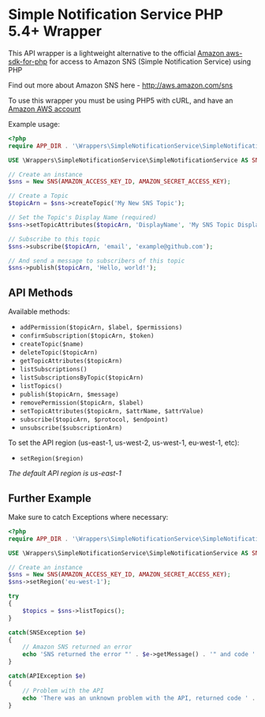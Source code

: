 # Simple Notification Service PHP 5.4+ Wrapper

This API wrapper is a lightweight alternative to the official [Amazon aws-sdk-for-php](http://aws.amazon.com/sdkforphp) for access to Amazon SNS (Simple Notification Service) using PHP

Find out more about Amazon SNS here - http://aws.amazon.com/sns

To use this wrapper you must be using PHP5 with cURL, and have an [Amazon AWS account](http://aws.amazon.com)

Example usage:

```php
<?php
require APP_DIR . '\Wrappers\SimpleNotificationService\SimpleNotificationService.php';

USE \Wrappers\SimpleNotificationService\SimpleNotificationService AS SNS;

// Create an instance
$sns = New SNS(AMAZON_ACCESS_KEY_ID, AMAZON_SECRET_ACCESS_KEY);

// Create a Topic
$topicArn = $sns->createTopic('My New SNS Topic');

// Set the Topic's Display Name (required)
$sns->setTopicAttributes($topicArn, 'DisplayName', 'My SNS Topic Display Name');

// Subscribe to this topic
$sns->subscribe($topicArn, 'email', 'example@github.com');

// And send a message to subscribers of this topic
$sns->publish($topicArn, 'Hello, world!');
```

## API Methods
Available methods:

* `addPermission($topicArn, $label, $permissions)`
* `confirmSubscription($topicArn, $token)`
* `createTopic($name)`
* `deleteTopic($topicArn)`
* `getTopicAttributes($topicArn)`
* `listSubscriptions()`
* `listSubscriptionsByTopic($topicArn)`
* `listTopics()`
* `publish($topicArn, $message)`
* `removePermission($topicArn, $label)`
* `setTopicAttributes($topicArn, $attrName, $attrValue)`
* `subscribe($topicArn, $protocol, $endpoint)`
* `unsubscribe($subscriptionArn)`

To set the API region (us-east-1, us-west-2, us-west-1, eu-west-1, etc):

* `setRegion($region)`

*The default API region is us-east-1*

## Further Example
Make sure to catch Exceptions where necessary:

```php
<?php
require APP_DIR . '\Wrappers\SimpleNotificationService\SimpleNotificationService.php';

USE \Wrappers\SimpleNotificationService\SimpleNotificationService AS SNS;

// Create an instance
$sns = New SNS(AMAZON_ACCESS_KEY_ID, AMAZON_SECRET_ACCESS_KEY);
$sns->setRegion('eu-west-1');

try 
{
	$topics = $sns->listTopics();
}

catch(SNSException $e) 
{
	// Amazon SNS returned an error
	echo 'SNS returned the error "' . $e->getMessage() . '" and code ' . $e->getCode();
}

catch(APIException $e) 
{
	// Problem with the API
	echo 'There was an unknown problem with the API, returned code ' . $e->getCode();
}
```
